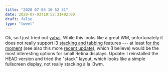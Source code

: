 ```yaml
---
title: "2020 07 03 10 52 31"
date: 2020-07-03T10:52:31+02:00
draft: false
type: "tweet"
---
```

Ok, so I just tried out [yabai](https://github.com/koekeishiya/yabai/). While this looks like a great WM, unfortunately it does not really support i3 [stacking and tabbing](https://i3wm.org/docs/userguide.html#_changing_the_container_layout) features --- at least [for the moment](https://github.com/koekeishiya/yabai/issues/203) (see also this more [recent update](https://github.com/koekeishiya/yabai/issues/337)), which (I believe) would be the most interesting options for small Retina displays. Update: I reinstalled the HEAD version and tried the "stack" layout, which looks like a simple fullscreen display, not really stacking à la i3wm.
